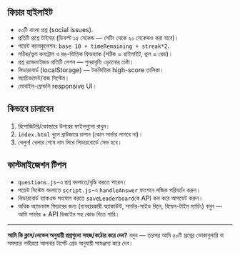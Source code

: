 ## ফিচার হাইলাইট
- ৫০টি বাংলা প্রশ্ন (social issues).
- প্রতিটি প্রশ্নে টাইমার (ডিফল্ট ১৫ সেকেন্ড — সেটিং থেকে ২০ সেকেন্ডও করা যাবে)।
- পয়েন্ট ক্যালকুলেশন: `base 10 + timeRemaining + streak*2`.
- সঠিক/ভুল কনট্রোল ও রঙ-ভিত্তিক ফিডব্যাক (সঠিক = হাইলাইট, ভুল = রেড)।
- প্রশ্ন র‍্যান্ডমাইজড প্রতিটি সেশন — পুনরাবৃত্তি এড়ানোর চেষ্টা।
- লিডারবোর্ড (localStorage) — টকভিত্তিক high-score তালিকা।
- অ্যাচিভমেন্ট/বাজ সিস্টেম।
- মোবাইল-ফ্রেন্ডলি responsive UI।

## কিভাবে চালাবেন
1. রিপোজিটরি/ফোল্ডারে উপরের ফাইলগুলো রাখুন।
2. `index.html` খুলে ব্রাউজারে চালান (কোন সার্ভার লাগবে না)।
3. খেলুন! খেলার শেষে নাম লিখে লিডারবোর্ডে সেভ হবে।

## কাস্টমাইজেশন টিপস
- `questions.js`-এ প্রশ্ন বদলাতে/বৃদ্ধি করতে পারেন।
- পয়েন্ট সিস্টেম বদলাতে `script.js`-এ `handleAnswer` ফাংশনে লজিক পরিবর্তন করুন।
- লিডারবোর্ড ব্যাকএন্ড সংযোগ করতে `saveLeaderboard`কে API কল করে আপডেট করুন।
- অধিক অ্যাডভান্স ফিচারের জন্য (ব্যবহারকারী অ্যাকাউন্ট, সার্ভার-সাইড রিলে, রিয়েল-টাইম ম্যাচিং) বলুন — আমি সার্ভার + API ডিজাইন সহ কোড দিতে পারি।

---

**আমি কি ক্লাস/লেভেল অনুযায়ী প্রশ্নগুলো সহজ/কঠোর করে দেব?** বলুন — তারপর আমি ৫০টি প্রশ্নের ভোকাবুলারি বা সমস্যার গভীরতা আপনার টার্গেট গ্রেড অনুযায়ী সামঞ্জস্য করে দেব।
